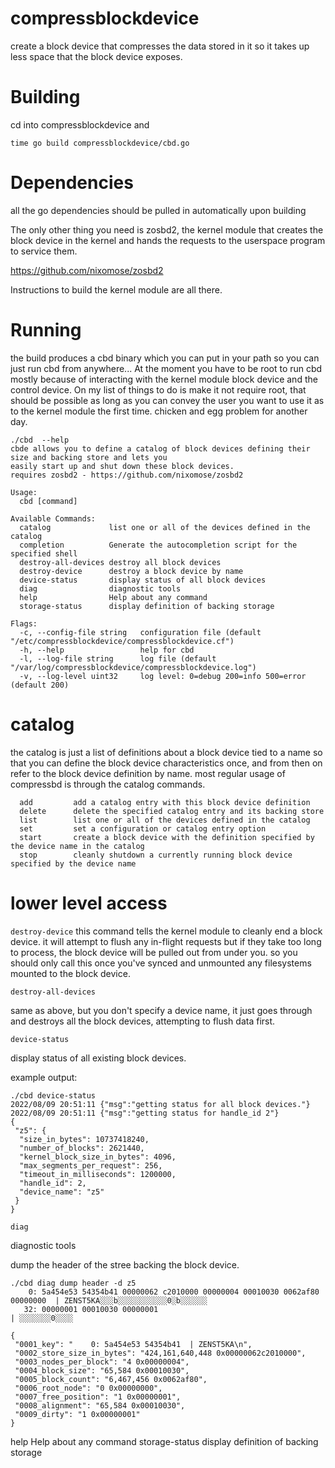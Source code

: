 # compressblockdevice
create a block device that compresses the data stored in it so it takes up less space that the block device exposes.

# Building
cd into compressblockdevice and 

`time go build compressblockdevice/cbd.go`

# Dependencies
all the go dependencies should be pulled in automatically upon building

The only other thing you need is zosbd2, the kernel module that creates the block device in the kernel and hands 
the requests to the userspace program to service them.

https://github.com/nixomose/zosbd2 

Instructions to build the kernel module are all there.


# Running

the build produces a cbd binary which you can put in your path so you can just run cbd from anywhere...
At the moment you have to be root to run cbd mostly because of interacting with the kernel module block device and the control device.
On my list of things to do is make it not require root, that should be possible as long as you can convey the user you want to use it as to the kernel module the first time. chicken and egg problem for another day.

```
./cbd  --help
cbde allows you to define a catalog of block devices defining their size and backing store and lets you 
easily start up and shut down these block devices. 
requires zosbd2 - https://github.com/nixomose/zosbd2

Usage:
  cbd [command]

Available Commands:
  catalog             list one or all of the devices defined in the catalog
  completion          Generate the autocompletion script for the specified shell
  destroy-all-devices destroy all block devices
  destroy-device      destroy a block device by name
  device-status       display status of all block devices
  diag                diagnostic tools
  help                Help about any command
  storage-status      display definition of backing storage

Flags:
  -c, --config-file string   configuration file (default "/etc/compressblockdevice/compressblockdevice.cf")
  -h, --help                 help for cbd
  -l, --log-file string      log file (default "/var/log/compressblockdevice/compressblockdevice.log")
  -v, --log-level uint32     log level: 0=debug 200=info 500=error (default 200)

```

# catalog

the catalog is just a list of definitions about a block device tied to a name so that you can define the block device characteristics once, and from then on refer to the block device definition by name. most regular usage of compressbd is through the catalog commands.

```
  add         add a catalog entry with this block device definition
  delete      delete the specified catalog entry and its backing store
  list        list one or all of the devices defined in the catalog
  set         set a configuration or catalog entry option
  start       create a block device with the definition specified by the device name in the catalog
  stop        cleanly shutdown a currently running block device specified by the device name
```

# lower level access


  ```destroy-device``` 
this command tells the kernel module to cleanly end a block device. it will attempt to flush any in-flight requests but if they take too long to process, the block device will be pulled out from under you. so you should only call this once you've synced and unmounted any filesystems mounted to the block device.

  
  ```destroy-all-devices```  

same as above, but you don't specify a device name, it just goes through and destroys all the block devices, attempting to flush data first.
  
  
 
  
  ```device-status```
  
display status of all existing block devices.
 
example output:
  
```
./cbd device-status 
2022/08/09 20:51:11 {"msg":"getting status for all block devices."}
2022/08/09 20:51:11 {"msg":"getting status for handle_id 2"}
{
 "z5": {
  "size_in_bytes": 10737418240,
  "number_of_blocks": 2621440,
  "kernel_block_size_in_bytes": 4096,
  "max_segments_per_request": 256,
  "timeout_in_milliseconds": 1200000,
  "handle_id": 2,
  "device_name": "z5"
 }
}
```  
  
  
```diag```

diagnostic tools

dump the header of the stree backing the block device.

```
./cbd diag dump header -d z5
    0: 5a454e53 54354b41 00000062 c2010000 00000004 00010030 0062af80 00000000  | ZENST5KA░░░b░░░░░░░░░░░0░b░░░░░░
   32: 00000001 00010030 00000001                                               | ░░░░░░░0░░░░

{
 "0001_key": "    0: 5a454e53 54354b41  | ZENST5KA\n",
 "0002_store_size_in_bytes": "424,161,640,448 0x00000062c2010000",
 "0003_nodes_per_block": "4 0x00000004",
 "0004_block_size": "65,584 0x00010030",
 "0005_block_count": "6,467,456 0x0062af80",
 "0006_root_node": "0 0x00000000",
 "0007_free_position": "1 0x00000001",
 "0008_alignment": "65,584 0x00010030",
 "0009_dirty": "1 0x00000001"
}
```







help                Help about any command
  storage-status      display definition of backing storage
